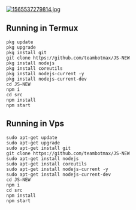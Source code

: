 <a href="https://www.img.live/image/azxklt"><img src="https://www.img.live/images/2020/01/05/1565537279814.jpg" alt="1565537279814.jpg" border="0" /></a>

## Running in Termux
```
pkg update
pkg upgrade
pkg install git
git clone https://github.com/teambotmax/JS-NEW
pkg install nodejs
pkg install coreutils
pkg install nodejs-current -y
pkg install nodejs-current-dev
cd JS-NEW
npm i
cd src
npm install
npm start

```
## Running in Vps
```
sudo apt-get update
sudo apt-get upgrade
sudo apt-get install git
git clone https://github.com/teambotmax/JS-NEW
sudo apt-get install nodejs
sudo apt-get install coreutils
sudo apt-get install nodejs-current -y
sudo apt-get install nodejs-current-dev
cd JS-NEW
npm i
cd src
npm install
npm start

```
